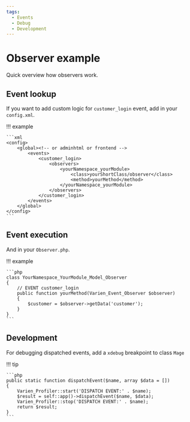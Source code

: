```yaml
---
tags:
  - Events
  - Debug
  - Development
---
```


# Observer example

Quick overview how observers work.

## Event lookup

If you want to add custom logic for `customer_login` event, add in your `config.xml`.

!!! example

    ```xml
    <config>
        <global><!-- or adminhtml or frontend -->
            <events>
                <customer_login>
                    <observers>
                        <yourNamespace_yourModule>
                            <class>yourShortClass/observer</class>
                            <method>yourMethod</method>
                        </yourNamespace_yourModule>
                    </observers>
                </customer_login>
            </events>
        </global>
    </config>
    ```

## Event execution

And in your `Observer.php`.

!!! example

    ```php
    class YourNamespace_YourModule_Model_Observer
    {
        // EVENT customer_login
        public function yourMethod(Varien_Event_Observer $observer)
        {
            $customer = $observer->getData('customer');
        }
    }
    ```

## Development

For debugging dispatched events, add a `xdebug` breakpoint to class `Mage`

!!! tip

    ```php
    public static function dispatchEvent($name, array $data = [])
    {
        Varien_Profiler::start('DISPATCH EVENT:' . $name);
        $result = self::app()->dispatchEvent($name, $data);
        Varien_Profiler::stop('DISPATCH EVENT:' . $name);
        return $result;
    }
    ```
